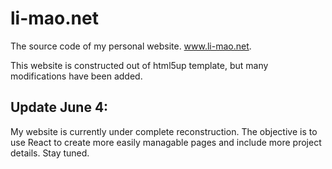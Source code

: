 # li-mao.net

The source code of my personal website. 
www.li-mao.net.

This website is constructed out of html5up template, but many modifications have been added. 

## Update June 4:
My website is currently under complete reconstruction. The objective is to use React to create
more easily managable pages and include more project details. Stay tuned. 
